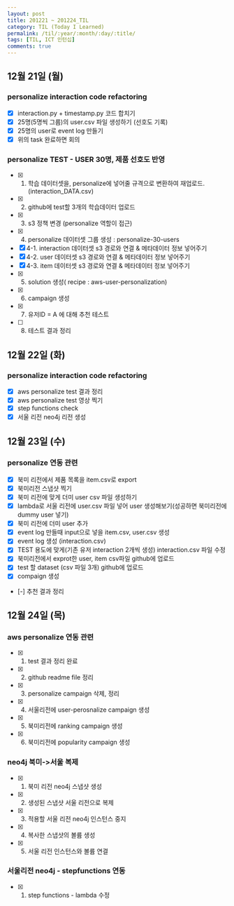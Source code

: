 ```yaml
---
layout: post
title: 201221 ~ 201224_TIL
category: TIL (Today I Learned)
permalink: /til/:year/:month/:day/:title/
tags: [TIL, ICT 인턴십]
comments: true
---
```

## 12월 21일 (월)
### personalize interaction code refactoring
- [x] interaction.py + timestamp.py 코드 합치기
- [x] 25명(5명씩 그룹)의 user.csv 파일 생성하기 (선호도 기록)
- [x] 25명의 user로 event log 만들기
- [x] 위의 task 완료하면 회의
### personalize TEST  - USER 30명, 제품 선호도 반영
- [x] 1. 학습 데이터셋을, personalize에 넣어줄 규격으로 변환하여 재업로드. (interaction_DATA.csv)
- [x] 2. github에 test할 3개의 학습데이터 업로드
- [x] 3. s3 정책 변경 (personalize 역할이 접근)
- [x] 4. personalize 데이터셋 그룹 생성 : personalize-30-users
- [x] 4-1. interaction 데이터셋 s3 경로와 연결 & 메타데이터 정보 넣어주기
- [x] 4-2. user 데이터셋 s3 경로와 연결 & 메타데이터 정보 넣어주기
- [x] 4-3. item 데이터셋 s3 경로와 연결 & 메타데이터 정보 넣어주기
- [x] 5. solution 생성( recipe : aws-user-personalization)
- [x] 6. campaign 생성
- [x] 7. 유저ID = A 에 대해 추천 테스트
- [ ] 8. 테스트 결과 정리

## 12월 22일 (화)
### personalize interaction code refactoring
- [x] aws personalize test 결과 정리
- [X] aws personalize test 영상 찍기
- [x] step functions check
- [x] 서울 리전 neo4j 리전 생성

## 12월 23일 (수)
### personalize 연동 관련
- [x] 북미 리전에서 제품 목록을 item.csv로 export
- [x] 북미리전 스냅샷 찍기
- [x] 북미 리전에 맞게 더미 user csv 파일 생성하기
- [x] lambda로 서울 리전에 user.csv 파일 넣어 user 생성해보기(성공하면 북미리전에 dummy user 넣기)
- [x] 북미 리전에 더미 user 추가
- [x] event log 만들때 input으로 넣을 item.csv, user.csv  생성
- [x] event log 생성 (interaction.csv)
- [x] TEST 용도에 맞게(기존 유저 interaction 2개씩 생성) interaction.csv 파일 수정
- [x] 북미리전에서 exprot한 user, item csv파일 github에 업로드
- [x] test 할 dataset (csv 파일 3개) github에 업로드
- [x] compaign 생성
- [-] 추천 결과 정리

## 12월 24일 (목)
### aws personalize 연동 관련
- [x] 1. test 결과 정리 완료
- [x] 2. github readme file 정리
- [x] 3. personalize campaign 삭제, 정리
- [x] 4. 서울리전에 user-perosnalize campaign 생성
- [x] 5. 북미리전에 ranking campaign 생성
- [x] 6. 북미리전에 popularity campaign 생성
### neo4j 북미->서울 복제
- [x] 1. 북미 리전 neo4j 스냅샷 생성
- [x] 2. 생성된 스냅샷 서울 리전으로 복제
- [x] 3. 적용할 서울 리전 neo4j 인스턴스 중지
- [x] 4. 복사한 스냅샷의 볼륨 생성
- [x] 5. 서울 리전 인스턴스와 볼륨 연결
### 서울리전 neo4j - stepfunctions 연동
- [x] 1. step functions - lambda 수정
